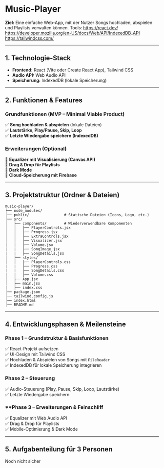 # Music-Player
**Ziel:** Eine einfache Web-App, mit der Nutzer Songs hochladen, abspielen und Playlists verwalten können.
Tools:
https://react.dev/
https://developer.mozilla.org/en-US/docs/Web/API/IndexedDB_API
https://tailwindcss.com/

---

## **1. Technologie-Stack**

- **Frontend:** React (Vite oder Create React App), Tailwind CSS
- **Audio API:** Web Audio API
- **Speicherung:** IndexedDB (lokale Speicherung)

---

## **2. Funktionen & Features**

### **Grundfunktionen** (MVP – Minimal Viable Product)

✅ **Song hochladen & abspielen** (lokale Dateien)  
✅ **Lautstärke, Play/Pause, Skip, Loop**  
✅ **Letzte Wiedergabe speichern (IndexedDB)**

### **Erweiterungen (Optional)**

🚀 **Equalizer mit Visualisierung (Canvas API)**  
🚀 **Drag & Drop für Playlists**  
🚀 **Dark Mode**  
🚀 **Cloud-Speicherung mit Firebase**

---

## **3. Projektstruktur (Ordner & Dateien)**

````
music-player/
├── node_modules/ 
│── public/                # Statische Dateien (Icons, Logo, etc.)
│── src/
│   ├── components/        # Wiederverwendbare Komponenten
│   │   ├── PlayerControls.jsx
│   │   ├── Progress.jsx
│   │   ├── ExtraControls.jsx
│   │   ├── Visualizer.jsx
|   |   ├── Volume.jsx
|   |   ├── SongImage.jsx
|   |   ├── SongDetails.jsx
│   ├── styles/
|   |   ├── PlayerControls.css
|   |   ├── Progress.css
|   |   ├── SongDetails.css
|   |   ├── Volume.css
│   ├── App.jsx
│   ├── main.jsx
|   ├── index.css
│── package.json
│── tailwind.config.js
│── index.html
│── README.md
````

---

## **4. Entwicklungsphasen & Meilensteine**

### **Phase 1 – Grundstruktur & Basisfunktionen**

✅ React-Projekt aufsetzen  
✅ UI-Design mit Tailwind CSS  
✅ Hochladen & Abspielen von Songs mit `FileReader`  
✅ IndexedDB für lokale Speicherung integrieren

### **Phase 2 –  Steuerung**

✅ Audio-Steuerung (Play, Pause, Skip, Loop, Lautstärke)  
✅ Letzte Wiedergabe speichern

### **Phase 3 – Erweiterungen & Feinschliff

✅ Equalizer mit Web Audio API  
✅ Drag & Drop für Playlists  
✅ Mobile-Optimierung & Dark Mode  

---

## **5. Aufgabenteilung für 3 Personen**

Noch nicht sicher
